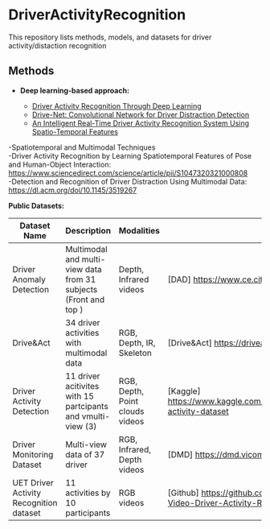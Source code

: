 # DriverActivityRecognition

This repository lists methods, models, and datasets for driver activity/distaction recognition

## Methods

- **Deep learning-based approach:**
  
  - [Driver Activity Recognition Through Deep Learning](https://ieeexplore.ieee.org/abstract/document/9377022)
  - [Drive-Net: Convolutional Network for Driver Distraction Detection](https://arxiv.org/abs/2006.12586)
  - [An Intelligent Real-Time Driver Activity Recognition System Using Spatio-Temporal Features](https://www.mdpi.com/2076-3417/14/17/7985)

-Spatiotemporal and Multimodal Techniques <br>
 -Driver Activity Recognition by Learning Spatiotemporal Features of Pose and Human-Object Interaction: https://www.sciencedirect.com/science/article/pii/S1047320321000808 <br>
 -Detection and Recognition of Driver Distraction Using Multimodal Data: https://dl.acm.org/doi/10.1145/3519267 <br>


**Public Datasets:** 

| Dataset Name               | Description                                           | Modalities                | Link |
|---------------------------|-------------------------------------------------------|---------------------------|------|
|Driver Anomaly Detection |Multimodal and multi-view data from 31 subjects (Front and top ) | Depth, Infrared videos | [DAD] https://www.ce.cit.tum.de/mmk/dad/|
| Drive&Act                 | 34 driver activities with multimodal data             | RGB, Depth, IR, Skeleton | [Drive&Act] https://driveandact.com/|
|Driver Activity Detection | 11 driver acitivites with 15 partcipants and vmulti-view (3)| RGB, Depth, Point clouds videos | [Kaggle] https://www.kaggle.com/datasets/guanhualee/driver-activity-dataset|
| Driver Monitoring Dataset | Multi-view data of 37 driver         | RGB, Infrared, Depth videos    | [DMD] https://dmd.vicomtech.org/#about|
|UET Driver Activity Recognition dataset| 11 activities by 10 participants| RGB videos | [Github] https://github.com/humza909/Dataset-Video-Driver-Activity-Recognition |

